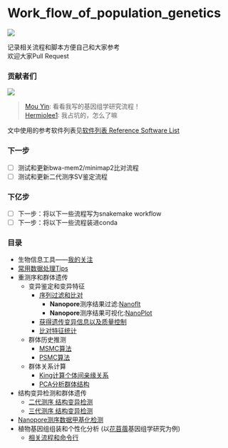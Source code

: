 # Work_flow_of_population_genetics

<a href="https://hits.seeyoufarm.com"><img src="https://hits.seeyoufarm.com/api/count/incr/badge.svg?url=https%3A%2F%2Fgithub.com%2Fshangshanzhizhe%2FWork_flow_of_population_genetics&count_bg=%2379C83D&title_bg=%23555555&icon=microgenetics.svg&icon_color=%23E7E7E7&title=%E8%AE%BF%E9%97%AE%E9%87%8F&edge_flat=false"/></a>

记录相关流程和脚本方便自己和大家参考\
欢迎大家Pull Request

### 贡献者们

<a href="https://github.com/shangshanzhizhe/Work_flow_of_population_genetics/graphs/contributors">
  <img src="https://contrib.rocks/image?repo=shangshanzhizhe/Work_flow_of_population_genetics" />
</a>

>[Mou Yin](https://github.com/yinm2018): 看看我写的基因组学研究流程！\
[Hermiolee1](https://github.com/Hermiolee1): 我占坑的，怎么了嘛

文中使用的参考软件列表见[软件列表 Reference Software List](https://github.com/shangshanzhizhe/Work_flow_of_population_genetics/blob/master/Work_flows/software_list.md)

### 下一步

- [ ] 测试和更新bwa-mem2/minimap2比对流程
- [ ] 测试和更新二代测序SV鉴定流程

### 下亿步

- [ ] 下一步：将以下一些流程写为snakemake workflow
- [ ] 下一步：将以下一些流程装进conda

### 目录
- 生物信息工具——[我的关注](https://github.com/shangshanzhizhe?tab=stars)
- [常用数据处理Tips](https://github.com/shangshanzhizhe/Work_flow_of_population_genetics/blob/master/Work_flows/data_processing.md)
- 重测序和群体遗传
    - 变异鉴定和变异特征
        - [序列过滤和比对](https://github.com/shangshanzhizhe/Work_flow_of_population_genetics/blob/master/Work_flows/Reads_clean_and_Mapping.md)
            - **Nanopore**测序结果过滤:[Nanoflt](https://github.com/wdecoster/nanofilt)
            - **Nanopore**测序结果可视化:[NanoPlot](https://github.com/wdecoster/NanoPlot)
        - [获得遗传变异信息以及质量控制](https://github.com/shangshanzhizhe/Work_flow_of_population_genetics/blob/master/Work_flows/Call_variants_and_filtering.md)
        - [比对特征统计](https://github.com/shangshanzhizhe/Work_flow_of_population_genetics/blob/master/Work_flows/bam_file_property.md)
    - 群体历史推测
        - [MSMC算法](https://github.com/shangshanzhizhe/Work_flow_of_population_genetics/blob/master/Work_flows/msmc_demo.md)
        - [PSMC算法](https://github.com/shangshanzhizhe/Work_flow_of_population_genetics/blob/master/Work_flows/psmc.md)
    - 群体关系计算
        - [King计算个体间亲缘关系](https://github.com/shangshanzhizhe/Work_flow_of_population_genetics/blob/master/Work_flows/king.md)
        - [PCA分析群体结构](https://github.com/shangshanzhizhe/Work_flow_of_population_genetics/blob/master/Work_flows/pca_structure.md)
- 结构变异检测和群体遗传
    - [二代测序 结构变异检测](https://github.com/shangshanzhizhe/Work_flow_of_population_genetics/blob/master/Work_flows/structure_variation.md)
    - [三代测序 结构变异检测](https://github.com/shangshanzhizhe/YakPopulationSV)
- [Nanopore测序数据甲基化检测](https://github.com/shangshanzhizhe/Work_flow_of_population_genetics/blob/master/Work_flows/methylation.md)
- 植物基因组组装和个性化分析 (以[花苜蓿](https://onlinelibrary.wiley.com/doi/abs/10.1111/1755-0998.13363)基因组学研究为例)
    - [相关流程和命令行](https://github.com/yinm2018/Medicago_ruthenica_genome)
    
